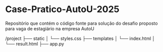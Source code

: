# Case-Pratico-AutoU-2025
Repositório que contém o código fonte para solução do desafio proposto para vaga de estagiário na empresa AutoU

/project
  ├── static
  │     └── styles.css
  ├── templates
  │     └── index.html
  │     └── result.html
  ├── app.py
